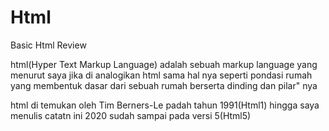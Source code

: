 # Html
Basic Html Review

html(Hyper Text Markup Language) adalah sebuah markup language yang menurut saya jika di analogikan html sama hal nya seperti pondasi rumah yang membentuk dasar dari sebuah rumah berserta dinding dan pilar" nya

html di temukan oleh Tim Berners-Le padah tahun 1991(Html1) hingga saya menulis catatn ini 2020 sudah sampai pada versi 5(Html5)
